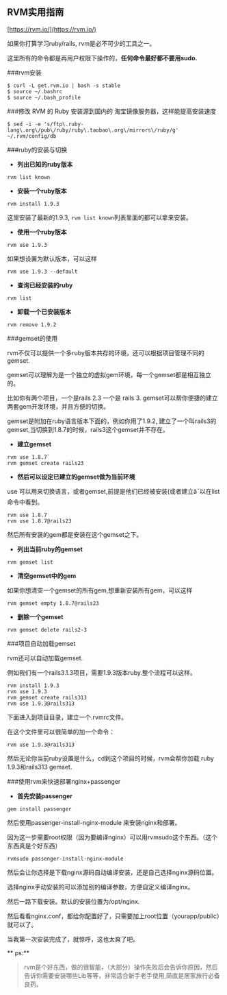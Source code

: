 RVM实用指南
----
[https://rvm.io/](https://rvm.io/)

如果你打算学习ruby/rails, rvm是必不可少的工具之一。

这里所有的命令都是再用户权限下操作的，**任何命令最好都不要用sudo.**

###rvm安装

```
$ curl -L get.rvm.io | bash -s stable
$ source ~/.bashrc
$ source ~/.bash_profile
```
###修改 RVM 的 Ruby 安装源到国内的 淘宝镜像服务器，这样能提高安装速度

```
$ sed -i -e 's/ftp\.ruby-lang\.org\/pub\/ruby/ruby\.taobao\.org\/mirrors\/ruby/g' ~/.rvm/config/db
```
###ruby的安装与切换

- **列出已知的ruby版本**

`rvm list known`

- **安装一个ruby版本**

`rvm install 1.9.3`

这里安装了最新的1.9.3, `rvm list known`列表里面的都可以拿来安装。

- **使用一个ruby版本**

`rvm use 1.9.3`

如果想设置为默认版本，可以这样

`rvm use 1.9.3 --default`

- **查询已经安装的ruby**

`rvm list`

- **卸载一个已安装版本**

`rvm remove 1.9.2`

###gemset的使用

rvm不仅可以提供一个多ruby版本共存的环境，还可以根据项目管理不同的gemset.

gemset可以理解为是一个独立的虚拟gem环境，每一个gemset都是相互独立的。

比如你有两个项目，一个是rails 2.3 一个是 rails 3. gemset可以帮你便捷的建立两套gem开发环境，并且方便的切换。

gemset是附加在ruby语言版本下面的，例如你用了1.9.2, 建立了一个叫rails3的gemset,当切换到1.8.7的时候，rails3这个gemset并不存在。

- **建立gemset**

```
rvm use 1.8.7`
rvm gemset create rails23
```

- **然后可以设定已建立的gemset做为当前环境**

use 可以用来切换语言，或者gemset,前提是他们已经被安装(或者建立ã¯以在list命令中看到。

```
rvm use 1.8.7
rvm use 1.8.7@rails23
```

然后所有安装的gem都是安装在这个gemset之下。

- **列出当前ruby的gemset**

`rvm gemset list`

- **清空gemset中的gem**

如果你想清空一个gemset的所有gem,想重新安装所有gem，可以这样

`rvm gemset empty 1.8.7@rails23`

- **删除一个gemset**

`rvm gemset delete rails2-3`

###项目自动加载gemset

rvm还可以自动加载gemset.

例如我们有一个rails3.1.3项目，需要1.9.3版本ruby.整个流程可以这样。

```
rvm install 1.9.3
rvm use 1.9.3
rvm gemset create rails313
rvm use 1.9.3@rails313
```

下面进入到项目目录，建立一个.rvmrc文件。

在这个文件里可以很简单的加一个命令：

`rvm use 1.9.3@rails313`

然后无论你当前ruby设置是什么，cd到这个项目的时候，rvm会帮你加载 ruby 1.9.3和rails313 gemset.

###使用rvm来快速部署nginx+passenger

- **首先安装passenger**

`gem install passenger`

然后使用passenger-install-nginx-module 来安装nginx和部署。

因为这一步需要root权限（因为要编译nginx）可以用rvmsudo这个东西。（这个东西真是个好东西）

`rvmsudo passenger-install-nginx-module`

然后会让你选择是下载nginx源码自动编译安装，还是自己选择nginx源码位置。

选择nginx手动安装的可以添加别的编译参数，方便自定义编译nginx。

然后一路下载安装。默认的安装位置为/opt/nginx.

然后看看nginx.conf，都给你配置好了，只需要加上root位置（yourapp/public）就可以了。

当我第一次安装完成了，就惊呼，这也太爽了吧。

** ps:**

> rvm是个好东西，做的很智能，（大部分）操作失败后会告诉你原因，然后告诉你需要安装哪些Lib等等，非常适合新手老手使用,简直是居家旅行必备良药。
